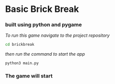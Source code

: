 # Basic Brick Break 
### built using python and pygame
*To run this game navigate to the project repository*
```bash
cd brickbreak
```
*then run the command to start the app*
```bash
python3 main.py
```
### The game will start
